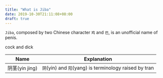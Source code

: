 ```yaml
---
title: "What is Jiba"
date: 2019-10-30T21:11:08+08:00
draft: true
---
```


`Jiba`, composed by two Chinese character `鸡` and `巴`, is an unofficial name of penis.

cock and dick 

| Name           | Explanation     |
|----------------|-----------------|
| 阴茎(yin jing) | `阴`(yin) and `阳`(yang) is terminology raised by tran |

